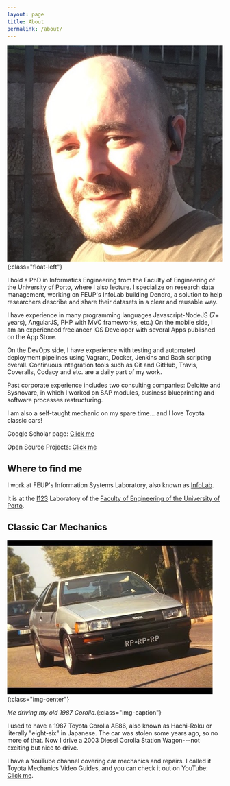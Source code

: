 ```yaml
---
layout: page
title: About
permalink: /about/
---
```


![João Rocha da Silva](/assets/images/about/me.jpg){:class="float-left"}

I hold a PhD in Informatics Engineering from the Faculty of Engineering of the University of Porto, where I also lecture. I specialize on research data management, working on FEUP's InfoLab building Dendro, a solution to help researchers describe and share their datasets in a clear and reusable way.

I have experience in many programming languages Javascript-NodeJS (7+ years), AngularJS, PHP with MVC frameworks, etc.) On the mobile side, I am an experienced freelancer iOS Developer with several Apps published on the App Store.

On the DevOps side, I have experience with testing and automated deployment pipelines using Vagrant, Docker, Jenkins and Bash scripting overall. Continuous integration tools such as Git and GitHub, Travis, Coveralls, Codacy and etc. are a daily part of my work.

Past corporate experience includes two consulting companies: Deloitte and Sysnovare, in which I worked on SAP modules, business blueprinting and software processes restructuring.

I am also a self-taught mechanic on my spare time... and I love Toyota classic cars!

Google Scholar page: [Click me](https://scholar.google.pt/citations?user=GYoCHRYAAAAJ)

Open Source Projects: [Click me](https://github.com/silvae86)

## Where to find me

I work at FEUP's Information Systems Laboratory, also known as [InfoLab](http://infolab.fe.up.pt/).

It is at the [I123](https://sigarra.up.pt/feup/pt/instal_geral.espaco_view?pv_id=74570) Laboratory of the [Faculty of Engineering of the University of Porto](https://sigarra.up.pt/feup/pt/web_page.Inicial).

##  Classic Car Mechanics

![Me driving my old AE86](/assets/images/about/ae86.jpg){:class="img-center"}

*Me driving my old 1987 Corolla.*{:class="img-caption"}

I used to have a 1987 Toyota Corolla AE86, also known as Hachi-Roku or literally "eight-six" in Japanese. The car was stolen some years ago, so no more of that. Now I drive a 2003 Diesel Corolla Station Wagon---not exciting but nice to drive.

I have a YouTube channel covering car mechanics and repairs. I called it Toyota Mechanics Video Guides, and you can check it out on YouTube: [Click me](https://www.youtube.com/channel/UCbjjlEagh5_nduX_u-SkvdQ).

<!--

This is the base Jekyll theme. You can find out more info about customizing your Jekyll theme, as well as basic Jekyll usage documentation at [jekyllrb.com](https://jekyllrb.com/)

You can find the source code for Minima at GitHub:
[jekyll][jekyll-organization] /
[minima](https://github.com/jekyll/minima)

You can find the source code for Jekyll at GitHub:
[jekyll][jekyll-organization] /
[jekyll](https://github.com/jekyll/jekyll)


[jekyll-organization]: https://github.com/jekyll

-->
